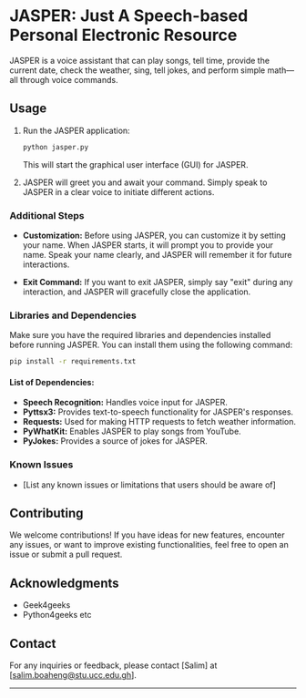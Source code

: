 # JASPER: Just A Speech-based Personal Electronic Resource

JASPER is a voice assistant that can play songs, tell time, provide the current date, check the weather, sing, tell jokes, and perform simple math—all through voice commands.

## Usage

1. Run the JASPER application:

   ```bash
   python jasper.py
   ```

   This will start the graphical user interface (GUI) for JASPER.

2. JASPER will greet you and await your command. Simply speak to JASPER in a clear voice to initiate different actions.

### Additional Steps

- **Customization:**
  Before using JASPER, you can customize it by setting your name. When JASPER starts, it will prompt you to provide your name. Speak your name clearly, and JASPER will remember it for future interactions.

- **Exit Command:**
  If you want to exit JASPER, simply say "exit" during any interaction, and JASPER will gracefully close the application.

### Libraries and Dependencies

Make sure you have the required libraries and dependencies installed before running JASPER. You can install them using the following command:

```bash
pip install -r requirements.txt
```

#### List of Dependencies:

- **Speech Recognition:** Handles voice input for JASPER.
- **Pyttsx3:** Provides text-to-speech functionality for JASPER's responses.
- **Requests:** Used for making HTTP requests to fetch weather information.
- **PyWhatKit:** Enables JASPER to play songs from YouTube.
- **PyJokes:** Provides a source of jokes for JASPER.

### Known Issues

- [List any known issues or limitations that users should be aware of]

## Contributing

We welcome contributions! If you have ideas for new features, encounter any issues, or want to improve existing functionalities, feel free to open an issue or submit a pull request.

## Acknowledgments

- Geek4geeks
- Python4geeks
etc

## Contact

For any inquiries or feedback, please contact [Salim] at [salim.boaheng@stu.ucc.edu.gh].

---